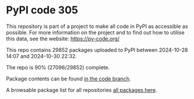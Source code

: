 # PyPI code 305

This repository is part of a project to make all code in PyPI as accessible as possible. For more information 
on the project and to find out how to utilise this data, see the website: https://py-code.org/

This repo contains 29852 packages uploaded to PyPI between 
2024-10-28 14:07 and 2024-10-30 22:32.

The repo is 90% (27096/29852) complete.

Package contents can be found [in the code branch](https://github.com/pypi-data/pypi-mirror-305/tree/code/packages).

A browsable package list for all repositories [all packages here](https://py-code.org/repositories/pypi-mirror-305).


